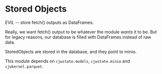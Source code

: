 Stored Objects
==============

*EVIL* -- store fetch() outputs as DataFrames.

Really, we want fetch() output to be whatever the module _wants_ it to be. But
for legacy reasons, our database is filled with DataFrames instead of raw data.

StoredObjects are stored in the database, and they point to minio.

This module depends on `cjwstate.models`, `cjwstate.minio` and
`cjwkernel.parquet`.
